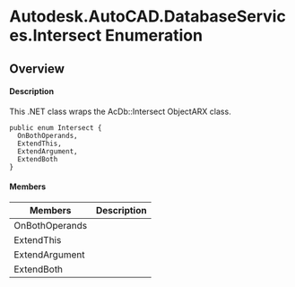 # Autodesk.AutoCAD.DatabaseServices.Intersect Enumeration

## Overview

#### Description
This .NET class wraps the AcDb::Intersect ObjectARX class.
```text
public enum Intersect {
  OnBothOperands,
  ExtendThis,
  ExtendArgument,
  ExtendBoth
}
```

#### Members
| Members | Description |
| --- | --- |
| OnBothOperands |
| ExtendThis |
| ExtendArgument |
| ExtendBoth |